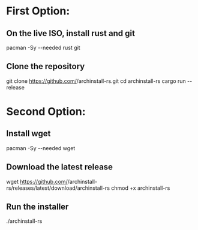 # First Option:

## On the live ISO, install rust and git
pacman -Sy --needed rust git

## Clone the repository
git clone https://github.com/<you>/archinstall-rs.git
cd archinstall-rs
cargo run --release

# Second Option:

## Install wget
pacman -Sy --needed wget

## Download the latest release
wget https://github.com/<you>/archinstall-rs/releases/latest/download/archinstall-rs
chmod +x archinstall-rs

## Run the installer
./archinstall-rs